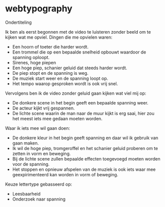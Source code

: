 # webtypography
Ondertiteling

Ik ben als eerst begonnen met de video te luisteren zonder beeld om te kijken wat me opviel.
Dingen die me opvielen waren:
- Een hoorn of toeter die harder wordt.
- Een trommel die op een bepaalde snelheid opbouwt waardoor de spanning oploopt.
- Sirenes, hoge piepen
- Een hoge piep, schanier geluid dat steeds harder wordt.
- De piep stopt en de spanning is weg.
- De muziek start weer en de spanning loopt op.
- Het tempo waarop gesproken wordt is ook vrij snel.

Vervolgens ben ik de video zonder geluid gaan kijken wat viel mij op:
- De donkere scene in het begin geeft een bepaalde spanning weer.
- De acteur kijkt vrij gespannen.
- De lichte scene waarin de man naar de muur kijkt is erg saai, hier zou het meest iets mee gedaan moeten worden.

Waar ik iets mee wil gaan doen:
- De donkere kleur in het begin geeft spanning en daar wil ik gebruik van gaan maken.
- Ik wil de hoge piep, tromgeroffel en het schanier geluid proberen om te zetten in vorm en beweging.
- Bij de lichte scene zullen bepaalde effecten toegevoegd moeten worden voor de spanning.
- Het stoppen en opnieuw afspelen van de muziek is ook iets waar mee geexpirimenteerd kan worden in vorm of beweging.

Keuze lettertype gebasseerd op:
- Leesbaarheid
- Onderzoek naar spanning
